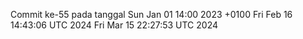 Commit ke-55 pada tanggal Sun Jan 01 14:00 2023 +0100
Fri Feb 16 14:43:06 UTC 2024
Fri Mar 15 22:27:53 UTC 2024
